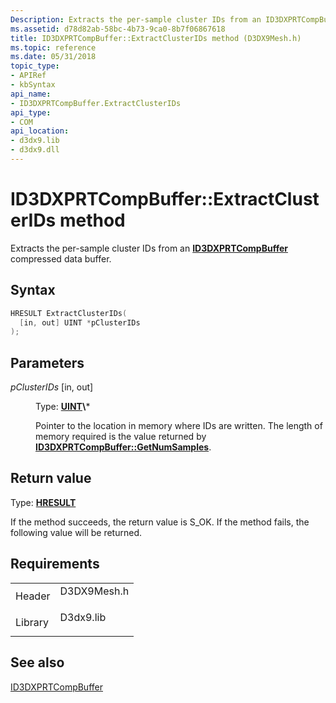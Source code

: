```yaml
---
Description: Extracts the per-sample cluster IDs from an ID3DXPRTCompBuffer compressed data buffer.
ms.assetid: d78d82ab-58bc-4b73-9ca0-8b7f06867618
title: ID3DXPRTCompBuffer::ExtractClusterIDs method (D3DX9Mesh.h)
ms.topic: reference
ms.date: 05/31/2018
topic_type: 
- APIRef
- kbSyntax
api_name: 
- ID3DXPRTCompBuffer.ExtractClusterIDs
api_type: 
- COM
api_location: 
- d3dx9.lib
- d3dx9.dll
---
```


# ID3DXPRTCompBuffer::ExtractClusterIDs method

Extracts the per-sample cluster IDs from an [**ID3DXPRTCompBuffer**](id3dxprtcompbuffer.md) compressed data buffer.

## Syntax


```C++
HRESULT ExtractClusterIDs(
  [in, out] UINT *pClusterIDs
);
```



## Parameters

<dl> <dt>

*pClusterIDs* \[in, out\]
</dt> <dd>

Type: **[**UINT**](https://msdn.microsoft.com/library/Aa383751(v=VS.85).aspx)\***

Pointer to the location in memory where IDs are written. The length of memory required is the value returned by [**ID3DXPRTCompBuffer::GetNumSamples**](id3dxprtcompbuffer--getnumsamples.md).

</dd> </dl>

## Return value

Type: **[**HRESULT**](https://msdn.microsoft.com/library/Bb401631(v=MSDN.10).aspx)**

If the method succeeds, the return value is S\_OK. If the method fails, the following value will be returned.

## Requirements



|                    |                                                                                        |
|--------------------|----------------------------------------------------------------------------------------|
| Header<br/>  | <dl> <dt>D3DX9Mesh.h</dt> </dl> |
| Library<br/> | <dl> <dt>D3dx9.lib</dt> </dl>   |



## See also

<dl> <dt>

[ID3DXPRTCompBuffer](id3dxprtcompbuffer.md)
</dt> </dl>

 

 




